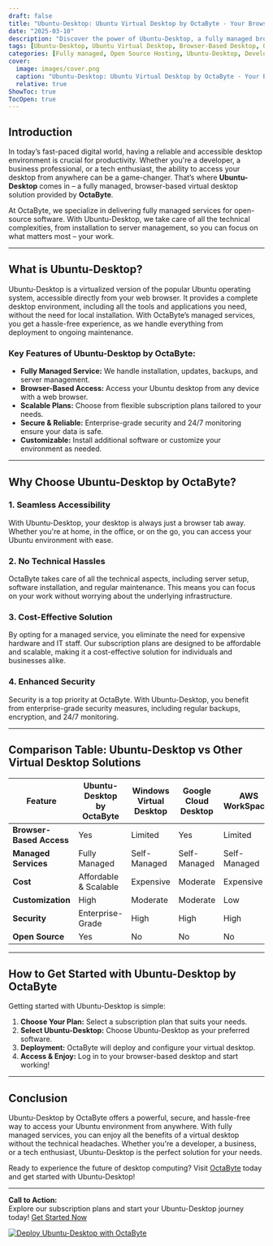 ```yaml
---
draft: false
title: "Ubuntu-Desktop: Ubuntu Virtual Desktop by OctaByte - Your Browser-Based Desktop Experience"
date: "2025-03-10"
description: "Discover the power of Ubuntu-Desktop, a fully managed browser-based virtual desktop solution by OctaByte. Enjoy seamless access to your Ubuntu environment from anywhere, with OctaByte handling all technical aspects like installation, backups, and server management. Perfect for developers, businesses, and tech enthusiasts!"
tags: [Ubuntu-Desktop, Ubuntu Virtual Desktop, Browser-Based Desktop, OctaByte Managed Services, Open Source Virtual Desktop, Remote Desktop Solutions, Ubuntu Managed Services, Cloud Desktop, Virtual Desktop Comparison]
categories: [Fully managed, Open Source Hosting, Ubuntu-Desktop, Development, Dev Ops]
cover:
  image: images/cover.png
  caption: "Ubuntu-Desktop: Ubuntu Virtual Desktop by OctaByte - Your Browser-Based Desktop Experience"
  relative: true
ShowToc: true
TocOpen: true
---
```



## Introduction

In today’s fast-paced digital world, having a reliable and accessible desktop environment is crucial for productivity. Whether you're a developer, a business professional, or a tech enthusiast, the ability to access your desktop from anywhere can be a game-changer. That’s where **Ubuntu-Desktop** comes in – a fully managed, browser-based virtual desktop solution provided by **OctaByte**.

At OctaByte, we specialize in delivering fully managed services for open-source software. With Ubuntu-Desktop, we take care of all the technical complexities, from installation to server management, so you can focus on what matters most – your work.

---

## What is Ubuntu-Desktop?

Ubuntu-Desktop is a virtualized version of the popular Ubuntu operating system, accessible directly from your web browser. It provides a complete desktop environment, including all the tools and applications you need, without the need for local installation. With OctaByte’s managed services, you get a hassle-free experience, as we handle everything from deployment to ongoing maintenance.

### Key Features of Ubuntu-Desktop by OctaByte:

- **Fully Managed Service:** We handle installation, updates, backups, and server management.
- **Browser-Based Access:** Access your Ubuntu desktop from any device with a web browser.
- **Scalable Plans:** Choose from flexible subscription plans tailored to your needs.
- **Secure & Reliable:** Enterprise-grade security and 24/7 monitoring ensure your data is safe.
- **Customizable:** Install additional software or customize your environment as needed.

---

## Why Choose Ubuntu-Desktop by OctaByte?

### 1. **Seamless Accessibility**
With Ubuntu-Desktop, your desktop is always just a browser tab away. Whether you're at home, in the office, or on the go, you can access your Ubuntu environment with ease.

### 2. **No Technical Hassles**
OctaByte takes care of all the technical aspects, including server setup, software installation, and regular maintenance. This means you can focus on your work without worrying about the underlying infrastructure.

### 3. **Cost-Effective Solution**
By opting for a managed service, you eliminate the need for expensive hardware and IT staff. Our subscription plans are designed to be affordable and scalable, making it a cost-effective solution for individuals and businesses alike.

### 4. **Enhanced Security**
Security is a top priority at OctaByte. With Ubuntu-Desktop, you benefit from enterprise-grade security measures, including regular backups, encryption, and 24/7 monitoring.

---

## Comparison Table: Ubuntu-Desktop vs Other Virtual Desktop Solutions

| Feature                  | Ubuntu-Desktop by OctaByte | Windows Virtual Desktop | Google Cloud Desktop | AWS WorkSpaces       |
|--------------------------|----------------------------|-------------------------|----------------------|----------------------|
| **Browser-Based Access** | Yes                        | Limited                 | Yes                  | Limited              |
| **Managed Services**     | Fully Managed              | Self-Managed            | Self-Managed         | Self-Managed         |
| **Cost**                 | Affordable & Scalable      | Expensive               | Moderate             | Expensive            |
| **Customization**        | High                       | Moderate                | Moderate             | Low                  |
| **Security**             | Enterprise-Grade           | High                    | High                 | High                 |
| **Open Source**          | Yes                        | No                      | No                   | No                   |

---

## How to Get Started with Ubuntu-Desktop by OctaByte

Getting started with Ubuntu-Desktop is simple:

1. **Choose Your Plan:** Select a subscription plan that suits your needs.
2. **Select Ubuntu-Desktop:** Choose Ubuntu-Desktop as your preferred software.
3. **Deployment:** OctaByte will deploy and configure your virtual desktop.
4. **Access & Enjoy:** Log in to your browser-based desktop and start working!

---

## Conclusion

Ubuntu-Desktop by OctaByte offers a powerful, secure, and hassle-free way to access your Ubuntu environment from anywhere. With fully managed services, you can enjoy all the benefits of a virtual desktop without the technical headaches. Whether you're a developer, a business, or a tech enthusiast, Ubuntu-Desktop is the perfect solution for your needs.

Ready to experience the future of desktop computing? Visit [OctaByte](https://octabyte.io) today and get started with Ubuntu-Desktop!

---

**Call to Action:**  
Explore our subscription plans and start your Ubuntu-Desktop journey today! [Get Started Now](#)

[![Deploy Ubuntu-Desktop with OctaByte](/images/deploy-on-octabyte.png)](https://octabyte.io/fully-managed-open-source-services/development/dev-ops/ubuntu-desktop)